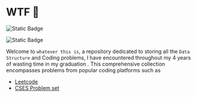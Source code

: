 # WTF 🗿
![Static Badge](https://img.shields.io/badge/Leetcode_Problems-30-black?style=for-the-badge&logo=Leetcode&logoColor=black&labelColor=white)

![Static Badge](https://img.shields.io/badge/GeeksForGeeks_Problems-2-black?style=for-the-badge&logo=Geeksforgeeks&logoColor=black&labelColor=white)

Welcome to `whatever this is`, a repository dedicated to storing all the `Data Structure` and Coding problems, I have encountered throughout my 4 years of wasting time in my graduation . This comprehensive collection encompasses problems from popular coding platforms such as
- [Leetcode](https://leetcode.com/problemset/all)
- [CSES Problem set](https://cses.fi/problemset/)
